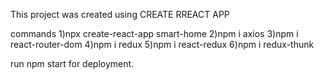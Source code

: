 This project was created using CREATE RREACT APP

commands
 1)npx create-react-app smart-home
 2)npm i axios
 3)npm i react-router-dom
 4)npm i redux
 5)npm i react-redux
 6)npm i redux-thunk
 
 
 run npm start for deployment.
 
 
 
 
